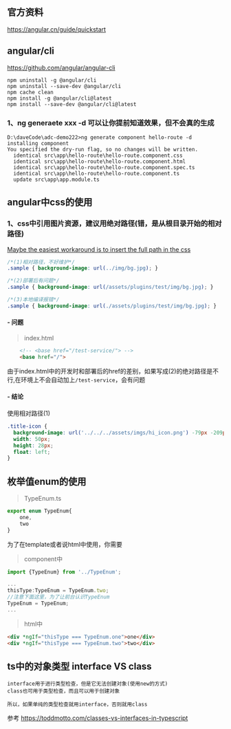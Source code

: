
## 官方资料
https://angular.cn/guide/quickstart

## angular/cli
https://github.com/angular/angular-cli

```
npm uninstall -g @angular/cli
npm uninstall --save-dev @angular/cli
npm cache clean
npm install -g @angular/cli@latest
npm install --save-dev @angular/cli@latest
```

### 1、ng generaete xxx -d 可以让你提前知道效果，但不会真的生成
```
D:\daveCode\adc-demo222>ng generate component hello-route -d
installing component
You specified the dry-run flag, so no changes will be written.
  identical src\app\hello-route\hello-route.component.css
  identical src\app\hello-route\hello-route.component.html
  identical src\app\hello-route\hello-route.component.spec.ts
  identical src\app\hello-route\hello-route.component.ts
  update src\app\app.module.ts
```

## angular中css的使用

### 1、css中引用图片资源，建议用绝对路径(错，是从根目录开始的相对路径)

[Maybe the easiest workaround is to insert the full path in the css](https://stackoverflow.com/a/35744829/6182927)
```css
/*(1)相对路径，不好维护*/   
.sample { background-image: url(../img/bg.jpg); }

/*(2)部署后有问题*/
.sample { background-image: url(/assets/plugins/test/img/bg.jpg); }

/*(3)本地编译报错*/
.sample { background-image: url(./assets/plugins/test/img/bg.jpg); }
```
#### - 问题
> index.html
```html
    <!-- <base href="/test-service/"> -->
    <base href="/">
```
由于index.html中的开发时和部署后的href的差别，如果写成(2)的绝对路径是不行,在环境上不会自动加上`/test-service`，会有问题

#### - 结论
使用相对路径(1)
```css
.title-icon {
  background-image: url('../../../assets/imgs/hi_icon.png') -79px -209px no-repeat;
  width: 50px;
  height: 28px;
  float: left;
}
```

## 枚举值enum的使用

> TypeEnum.ts
```ts
export enum TypeEnum{
    one,
    two
}
```

为了在template或者说html中使用，你需要

> component中
```ts
import {TypeEnum} from '../TypeEnum';

...
thisType:TypeEnum = TypeEnum.two;
//注意下面这里，为了让前台认识TypeEnum
TypeEnum = TypeEnum;
...
```

> html中
```html
<div *ngIf="thisType === TypeEnum.one">one</div>
<div *ngIf="thisType === TypeEnum.two">two</div>
```

## ts中的对象类型 interface VS class
```
interface用于进行类型检查，但是它无法创建对象(使用new的方式)
class也可用于类型检查，而且可以用于创建对象

所以，如果单纯的类型检查就用interface，否则就用class
```

参考 https://toddmotto.com/classes-vs-interfaces-in-typescript

